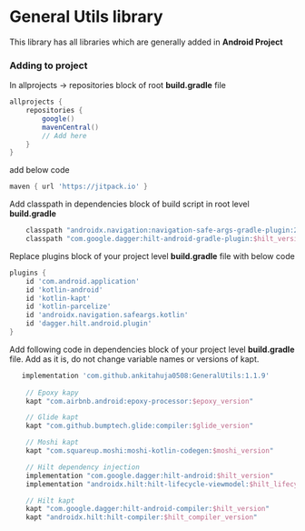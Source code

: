 # General Utils library
This library has all libraries which are generally added in **Android Project**

### Adding to project
In allprojects -> repositories block of root **build.gradle** file

```groovy
allprojects {
    repositories {
        google()
        mavenCentral()
        // Add here
    }
}
```

add below code
```groovy
maven { url 'https://jitpack.io' }
```

Add classpath in dependencies block of build script in root level **build.gradle**

```groovy
    classpath "androidx.navigation:navigation-safe-args-gradle-plugin:2.3.5"
    classpath "com.google.dagger:hilt-android-gradle-plugin:$hilt_version"
```

Replace plugins block of your project level **build.gradle** file with below code

```groovy
plugins {
    id 'com.android.application'
    id 'kotlin-android'
    id 'kotlin-kapt'
    id 'kotlin-parcelize'
    id 'androidx.navigation.safeargs.kotlin'
    id 'dagger.hilt.android.plugin'
}
```

Add following code in dependencies block of your project level **build.gradle** file. Add as it is, do not change variable names or versions of kapt.

```groovy
   implementation 'com.github.ankitahuja0508:GeneralUtils:1.1.9'
    
    // Epoxy kapy
    kapt "com.airbnb.android:epoxy-processor:$epoxy_version"

    // Glide kapt
    kapt "com.github.bumptech.glide:compiler:$glide_version"

    // Moshi kapt
    kapt "com.squareup.moshi:moshi-kotlin-codegen:$moshi_version"

    // Hilt dependency injection
    implementation "com.google.dagger:hilt-android:$hilt_version"
    implementation "androidx.hilt:hilt-lifecycle-viewmodel:$hilt_lifecycle_viewmodel_version"

    // Hilt kapt
    kapt "com.google.dagger:hilt-android-compiler:$hilt_version"
    kapt "androidx.hilt:hilt-compiler:$hilt_compiler_version"
```